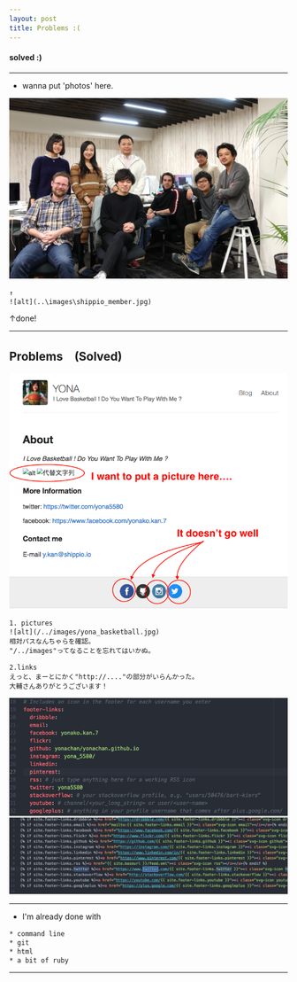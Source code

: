 ```yaml
---
layout: post
title: Problems :(
---
```


#### solved :)

***



* wanna put 'photos' here.

![alt](..\images\shippio_member.jpg)

```
↑
![alt](..\images\shippio_member.jpg)
```

↑done!




***



## Problems　(Solved)
![alt](..\images/problems1.jpg)
```
1. pictures
![alt](/../images/yona_basketball.jpg)
相対パスなんちゃらを確認。
"/../images"ってなることを忘れてはいかぬ。
```
```
2.links
えっと、まーとにかく"http://...."の部分がいらんかった。
大輔さんありがとうございます！
```
![alt](..\images/problems2.jpg)
![alt](..\images/problems3.jpg)


***


* I'm already done with

```
* command line
* git
* html
* a bit of ruby
```




***
